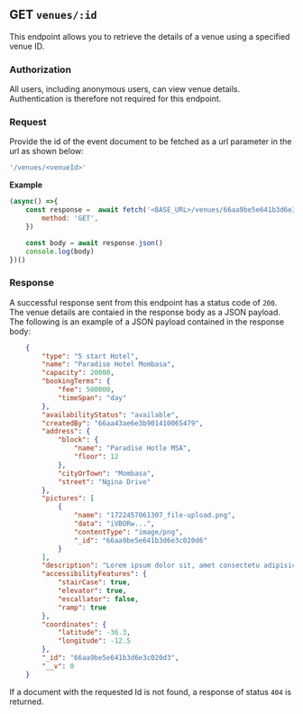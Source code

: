 ## GET `venues/:id`

This endpoint allows you to retrieve the details of a venue using a specified venue ID.

### Authorization
All users, including anonymous users, can view venue details. Authentication is therefore not required for this endpoint.

### Request
Provide the id of the event document to be fetched as a url parameter in the url as shown below:

```javascript
'/venues/<venueId>'
```

**Example**

```javascript
(async() =>{
    const response =  await fetch('<BASE_URL>/venues/66aa9be5e641b3d6e3c020d3',{
        method: 'GET',
    })

    const body = await response.json()
    console.log(body)
})()
```

### Response
A successful response sent from this endpoint has a status code of `200`. The venue details are contaied in the response body as a JSON payload. The following is an example of a JSON payload contained in the response body:

```json
    {
        "type": "5 start Hotel",
        "name": "Paradise Hotel Mombasa",
        "capacity": 20000,
        "bookingTerms": {
            "fee": 500000,
            "timeSpan": "day"
        },
        "availabilityStatus": "available",
        "createdBy": "66aa43ae6e3b901410065479",
        "address": {
            "block": {
                "name": "Paradise Hotle MSA",
                "floor": 12
            },
            "cityOrTown": "Mombasa",
            "street": "Ngina Drive"
        },
        "pictures": [
            {
                "name": "1722457061307_file-upload.png",
                "data": "iVBORw...",
                "contentType": "image/png",
                "_id": "66aa9be5e641b3d6e3c020d6"
            }
        ],
        "description": "Lorem ipsum dolor sit, amet consectetu adipisicing elit. Maiores libero illo praesentium autem nesciunt consectetur repudiandae omnis eum similique in, quas rerum. Eveniet, possimus doloremque?",
        "accessibilityFeatures": {
            "stairCase": true,
            "elevator": true,
            "escallator": false,
            "ramp": true
        },
        "coordinates": {
            "latitude": -36.3,
            "longitude": -12.5
        },
        "_id": "66aa9be5e641b3d6e3c020d3",
        "__v": 0
    }
```

If a document with the requested Id is not found, a response of status `404` is returned.